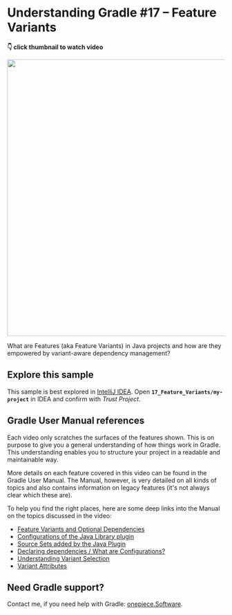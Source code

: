 # Understanding Gradle #17 – Feature Variants

**👇 click thumbnail to watch video**

[<img src="https://onepiecesoftware.github.io/img/videos/17.png" width="640">](https://www.youtube.com/watch?v=XCzyUESaBHQ&list=PLWQK2ZdV4Yl2k2OmC_gsjDpdIBTN0qqkE)

What are Features (aka Feature Variants) in Java projects and how are they empowered by variant-aware dependency management?

## Explore this sample

This sample is best explored in [IntelliJ IDEA](https://www.jetbrains.com/idea/download).
Open **`17_Feature_Variants/my-project`** in IDEA and confirm with _Trust Project_.

## Gradle User Manual references

Each video only scratches the surfaces of the features shown.
This is on purpose to give you a general understanding of how things work in Gradle.
This understanding enables you to structure your project in a readable and maintainable way.

More details on each feature covered in this video can be found in the Gradle User Manual.
The Manual, however, is very detailed on all kinds of topics and also contains information on legacy features (it's not always clear which these are).

To help you find the right places, here are some deep links into the Manual on the topics discussed in the video:

* [Feature Variants and Optional Dependencies](https://docs.gradle.org/current/userguide/feature_variants.html)
* [Configurations of the Java Library plugin](https://docs.gradle.org/current/userguide/java_library_plugin.html#sec:java_library_configurations_graph)
* [Source Sets added by the Java Plugin](https://docs.gradle.org/current/userguide/java_plugin.html#source_sets)
* [Declaring dependencies / What are Configurations?](https://docs.gradle.org/current/userguide/declaring_dependencies.html)
* [Understanding Variant Selection](https://docs.gradle.org/current/userguide/variant_model.html)
* [Variant Attributes](https://docs.gradle.org/current/userguide/variant_attributes.html)

## Need Gradle support?

Contact me, if you need help with Gradle: [onepiece.Software](http://onepiece.software).
